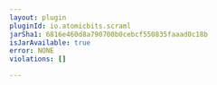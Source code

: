 ```yaml
---
layout: plugin
pluginId: io.atomicbits.scraml
jarSha1: 6816e460d8a790700b0cebcf550835faaad0c18b
isJarAvailable: true
error: NONE
violations: []

---
```

